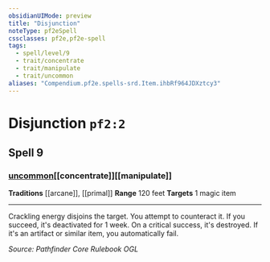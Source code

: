```yaml
---
obsidianUIMode: preview
title: "Disjunction"
noteType: pf2eSpell
cssclasses: pf2e,pf2e-spell
tags:
  - spell/level/9
  - trait/concentrate
  - trait/manipulate
  - trait/uncommon
aliases: "Compendium.pf2e.spells-srd.Item.ihbRf964JDXztcy3" 
---
```

# Disjunction  `pf2:2`  
## Spell 9
### [uncommon](uncommon "Uncommon Rarity Trait")[[concentrate]][[manipulate]]
**Traditions** [[arcane]], [[primal]]
**Range** 120 feet
**Targets** 1 magic item
* * * 
Crackling energy disjoins the target. You attempt to counteract it. If you succeed, it's deactivated for 1 week. On a critical success, it's destroyed. If it's an artifact or similar item, you automatically fail.

*Source: Pathfinder Core Rulebook*
*OGL*